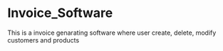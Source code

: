 # Invoice_Software
 This is a invoice genarating software where user create, delete, modify customers and products
